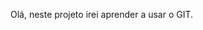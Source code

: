 Olá, neste projeto irei aprender a usar o GIT.

<!--
Primeiros passos:
sempre que for digitar um comando, precisa começar com 'git'
git --version |Para ver a versão que está instalado o GIT
git init |Criar diretório local
git add Readme.md |Cria um arquivo "Readme.md" no diretório. 'add' é para deixar na area de standing
git status |Ver se existe algo para 'commitar'
git commit -m "primeiro commit" |Commitar o arquivo com a descrição "primeiro commit"
git branch -M "main" |Mudar a branch "master" para "main"
git remote add origin https://github.com/rafaeltomais/projetoGIT.git |remote é a conexão dos dois repositorios (local e github). Add pra adicionar e 'origin' é o apelido da conexão
git push -u origin main |Empurrar o que criou em origin para a branch 'main'

Adicionar ou alterar:
git add . |Coloca todos os arquivos alterados e salvos em standing
Não precisa criar outro remote, pois a conexão é feita apenas uma vez

Crianco uma branch:
git checkout -b "novo-botao" |sai da branch 'main' e cria (e já entra na branch 'novo-botao')
git commit -m "novo-botao" 
Para ver em qual branch que está, é só olhar no bash.

Para alterar entre as branches:
git checkout main
git checkout novo-botao

Para juntar a branch onde vc estiver (geralmente a main):
git merge novo-botao

Para clonar o repositorio pra maquina local:
git clone 'url do repositorio'

Passos para subir pro Github quando alterar o código:
- altere o código do projeto
- salva na máquina local
- em BASH digitar comando 'git add .'
- em BASH digitar comando 'git commit -m "Nome do commit"'
- em BASH digitar comando 'git push origin *nome da branch sem aspas*'
 -->
